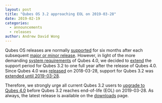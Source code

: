 ```yaml
---
layout: post
title: "Qubes OS 3.2 approaching EOL on 2019-03-28"
date: 2019-02-19
categories:
  - announcements
  - releases
author: Andrew David Wong
---
```


Qubes OS releases are normally [supported] for six months after each
subsequent [major or minor release]. However, in light of the more
demanding [system requirements] of Qubes 4.0, we decided to [extend]
the support period for Qubes 3.2 to one full year after the release of
Qubes 4.0. Since Qubes 4.0 was [released] on 2018-03-28, support for
Qubes 3.2 was [extended until 2019-03-28].

Therefore, we strongly urge all current Qubes 3.2 users to [upgrade to
Qubes 4.0] before Qubes 3.2 reaches end-of-life (EOL) on 2019-03-28.
As always, the latest release is available on the [downloads] page.

[supported]: https://www.qubes-os.org/doc/supported-versions/
[major or minor release]: https://www.qubes-os.org/doc/version-scheme/
[system requirements]: https://www.qubes-os.org/doc/system-requirements/#qubes-release-4x
[extend]: https://www.qubes-os.org/news/2016/09/02/4-0-minimum-requirements-3-2-extended-support/#extended-support-for-qubes-os-32
[released]: https://www.qubes-os.org/news/2018/03/28/qubes-40/
[extended until 2019-03-28]: https://www.qubes-os.org/news/2018/03/28/qubes-40/#the-past-and-the-future
[upgrade to Qubes 4.0]: https://www.qubes-os.org/doc/upgrade-to-r4.0/
[downloads]: https://www.qubes-os.org/downloads/

